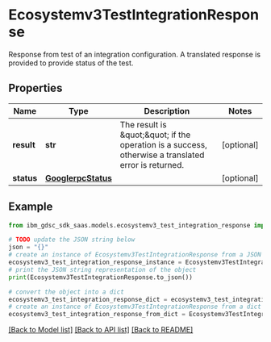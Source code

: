 # Ecosystemv3TestIntegrationResponse

Response from test of an integration configuration.  A translated response is provided to provide status of the test.

## Properties

Name | Type | Description | Notes
------------ | ------------- | ------------- | -------------
**result** | **str** | The result is \&quot;\&quot; if the operation is a success, otherwise a translated error is returned. | [optional] 
**status** | [**GooglerpcStatus**](GooglerpcStatus.md) |  | [optional] 

## Example

```python
from ibm_gdsc_sdk_saas.models.ecosystemv3_test_integration_response import Ecosystemv3TestIntegrationResponse

# TODO update the JSON string below
json = "{}"
# create an instance of Ecosystemv3TestIntegrationResponse from a JSON string
ecosystemv3_test_integration_response_instance = Ecosystemv3TestIntegrationResponse.from_json(json)
# print the JSON string representation of the object
print(Ecosystemv3TestIntegrationResponse.to_json())

# convert the object into a dict
ecosystemv3_test_integration_response_dict = ecosystemv3_test_integration_response_instance.to_dict()
# create an instance of Ecosystemv3TestIntegrationResponse from a dict
ecosystemv3_test_integration_response_from_dict = Ecosystemv3TestIntegrationResponse.from_dict(ecosystemv3_test_integration_response_dict)
```
[[Back to Model list]](../README.md#documentation-for-models) [[Back to API list]](../README.md#documentation-for-api-endpoints) [[Back to README]](../README.md)


